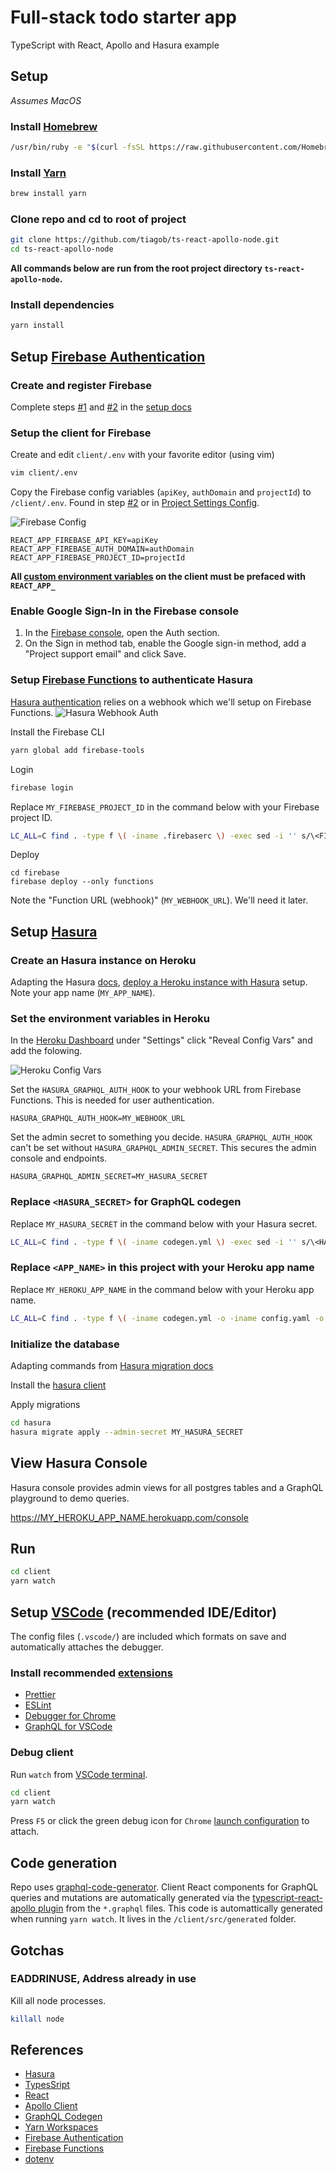# Full-stack todo starter app

TypeScript with React, Apollo and Hasura example

## Setup

_Assumes MacOS_

### Install [Homebrew](https://brew.sh/)

```bash
/usr/bin/ruby -e "$(curl -fsSL https://raw.githubusercontent.com/Homebrew/install/master/install)"
```

### Install [Yarn](https://yarnpkg.com/)

```bash
brew install yarn
```

### Clone repo and cd to root of project

```bash
git clone https://github.com/tiagob/ts-react-apollo-node.git
cd ts-react-apollo-node
```

**All commands below are run from the root project directory `ts-react-apollo-node`.**

### Install dependencies

```bash
yarn install
```

## Setup [Firebase Authentication](https://firebase.google.com/docs/auth)

### Create and register Firebase

Complete steps [#1](https://firebase.google.com/docs/web/setup#create-project) and [#2](https://firebase.google.com/docs/web/setup#register-app) in the [setup docs](https://firebase.google.com/docs/web/setup)

### Setup the client for Firebase

Create and edit `client/.env` with your favorite editor (using vim)

```bash
vim client/.env
```

Copy the Firebase config variables (`apiKey`, `authDomain` and `projectId`) to `/client/.env`. Found in step [#2](https://firebase.google.com/docs/web/setup#register-app) or in [Project Settings Config](https://support.google.com/firebase/answer/7015592).

![Firebase Config](https://raw.githubusercontent.com/tiagob/ts-react-apollo-node/hasura-firebase-auth/assets/firebaseConfig.png)

```
REACT_APP_FIREBASE_API_KEY=apiKey
REACT_APP_FIREBASE_AUTH_DOMAIN=authDomain
REACT_APP_FIREBASE_PROJECT_ID=projectId
```

**All [custom environment variables](https://facebook.github.io/create-react-app/docs/adding-custom-environment-variables) on the client must be prefaced with `REACT_APP_`**

### Enable Google Sign-In in the Firebase console

1. In the [Firebase console](https://console.firebase.google.com/), open the Auth section.
1. On the Sign in method tab, enable the Google sign-in method, add a "Project support email" and click Save.

### Setup [Firebase Functions](https://firebase.google.com/docs/functions) to authenticate Hasura

[Hasura authentication](https://docs.hasura.io/1.0/graphql/manual/auth/authentication/webhook.html) relies on a webhook which we'll setup on Firebase Functions.
![Hasura Webhook Auth](https://raw.githubusercontent.com/tiagob/ts-react-apollo-node/hasura-firebase-auth/assets/hasuraWebhookAuth.png)

Install the Firebase CLI

```bash
yarn global add firebase-tools
```

Login

```bash
firebase login
```

Replace `MY_FIREBASE_PROJECT_ID` in the command below with your Firebase project ID.

```bash
LC_ALL=C find . -type f \( -iname .firebaserc \) -exec sed -i '' s/\<FIREBASE_PROJECT_ID\>/MY_FIREBASE_PROJECT_ID/ {} +
```

Deploy

```
cd firebase
firebase deploy --only functions
```

Note the "Function URL (webhook)" (`MY_WEBHOOK_URL`). We'll need it later.

## Setup [Hasura](https://hasura.io/)

### Create an Hasura instance on Heroku

Adapting the Hasura [docs](https://docs.hasura.io/1.0/graphql/manual/getting-started/heroku-simple.html), [deploy a Heroku instance with Hasura](https://heroku.com/deploy?template=https://github.com/hasura/graphql-engine-heroku) setup. Note your app name (`MY_APP_NAME`).

### Set the environment variables in Heroku

In the [Heroku Dashboard](https://devcenter.heroku.com/articles/config-vars#using-the-heroku-dashboard) under "Settings" click "Reveal Config Vars" and add the folowing.

![Heroku Config Vars](https://raw.githubusercontent.com/tiagob/ts-react-apollo-node/hasura-firebase-auth/assets/herokuConfigVars.png)

Set the `HASURA_GRAPHQL_AUTH_HOOK` to your webhook URL from Firebase Functions. This is needed for user authentication.

```
HASURA_GRAPHQL_AUTH_HOOK=MY_WEBHOOK_URL
```

Set the admin secret to something you decide. `HASURA_GRAPHQL_AUTH_HOOK` can't be set without `HASURA_GRAPHQL_ADMIN_SECRET`. This secures the admin console and endpoints.

```
HASURA_GRAPHQL_ADMIN_SECRET=MY_HASURA_SECRET
```

### Replace `<HASURA_SECRET>` for GraphQL codegen

Replace `MY_HASURA_SECRET` in the command below with your Hasura secret.

```bash
LC_ALL=C find . -type f \( -iname codegen.yml \) -exec sed -i '' s/\<HASURA_SECRET\>/MY_HASURA_SECRET/ {} +
```

### Replace `<APP_NAME>` in this project with your Heroku app name

Replace `MY_HEROKU_APP_NAME` in the command below with your Heroku app name.

```bash
LC_ALL=C find . -type f \( -iname codegen.yml -o -iname config.yaml -o -iname apolloClient.tsx \) -exec sed -i '' s/\<HEROKU_APP_NAME\>/MY_HEROKU_APP_NAME/ {} +
```

### Initialize the database

Adapting commands from [Hasura migration docs](https://docs.hasura.io/1.0/graphql/manual/migrations/new-database.html)

Install the [hasura client](https://docs.hasura.io/1.0/graphql/manual/hasura-cli/install-hasura-cli.html#install-hasura-cli)

Apply migrations

```bash
cd hasura
hasura migrate apply --admin-secret MY_HASURA_SECRET
```

## View Hasura Console

Hasura console provides admin views for all postgres tables and a GraphQL playground to demo queries.

https://MY_HEROKU_APP_NAME.herokuapp.com/console

## Run

```bash
cd client
yarn watch
```

## Setup [VSCode](https://code.visualstudio.com/) (recommended IDE/Editor)

The config files (`.vscode/`) are included which formats on save and automatically attaches the debugger.

### Install recommended [extensions](https://code.visualstudio.com/docs/editor/extension-gallery)

- [Prettier](https://marketplace.visualstudio.com/items?itemName=esbenp.prettier-vscode)
- [ESLint](https://marketplace.visualstudio.com/items?itemName=dbaeumer.vscode-eslint)
- [Debugger for Chrome](https://marketplace.visualstudio.com/items?itemName=msjsdiag.debugger-for-chrome)
- [GraphQL for VSCode](https://marketplace.visualstudio.com/items?itemName=kumar-harsh.graphql-for-vscode)

### Debug client

Run `watch` from [VSCode terminal](https://code.visualstudio.com/docs/editor/integrated-terminal).

```bash
cd client
yarn watch
```

Press `F5` or click the green debug icon for `Chrome` [launch configuration](https://code.visualstudio.com/docs/editor/debugging#_launch-configurations) to attach.

## Code generation

Repo uses [graphql-code-generator](https://graphql-code-generator.com/). Client React components for GraphQL queries and mutations are automatically generated via the [typescript-react-apollo plugin](https://graphql-code-generator.com/docs/plugins/typescript-react-apollo#usage) from the `*.graphql` files. This code is automattically generated when running `yarn watch`. It lives in the `/client/src/generated` folder.

## Gotchas

### EADDRINUSE, Address already in use

Kill all node processes.

```bash
killall node
```

## References

- [Hasura](https://hasura.io/)
- [TypesSript](https://www.typescriptlang.org/)
- [React](https://reactjs.org/)
- [Apollo Client](https://www.apollographql.com/docs/react/)
- [GraphQL Codegen](https://graphql-code-generator.com/docs/getting-started/)
- [Yarn Workspaces](https://yarnpkg.com/lang/en/docs/workspaces/)
- [Firebase Authentication](https://firebase.google.com/docs/auth)
- [Firebase Functions](https://firebase.google.com/docs/functions)
- [dotenv](https://github.com/motdotla/dotenv)
